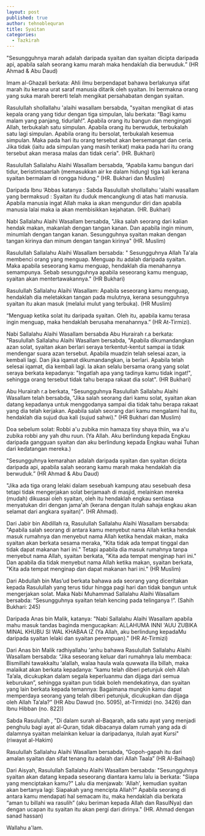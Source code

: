 ```yaml
---
layout: post
published: true
author: tehnoblequran
title: Syaitan
categories:
  - Tazkirah
---
```

"Sesungguhnya marah adalah daripada syaitan dan syaitan dicipta daripada api, apabila salah seorang kamu marah maka hendaklah dia berwuduk.” (HR Ahmad & Abu Daud)

Imam al-Ghazali berkata: Ahli ilmu berpendapat bahawa berlakunya sifat marah itu kerana urat saraf manusia ditarik oleh syaitan. Ini bermakna orang yang suka marah bererti telah mengikat persahabatan dengan syaitan.

Rasulullah shollallahu 'alaihi wasallam bersabda, "syaitan mengikat di atas kepala orang yang tidur dengan tiga simpulan, lalu berkata: “Bagi kamu malam yang panjang, tidurlah!”. Apabila orang itu bangun dan mengingati Allah, terbukalah satu simpulan. Apabila orang itu berwuduk, terbukalah satu lagi simpulan. Apabila orang itu bersolat, terbukalah kesemua simpulan. Maka pada hari itu orang tersebut akan bersemangat dan ceria. Jika tidak (iaitu ada simpulan yang masih terikat) maka pada hari itu orang tersebut akan merasa malas dan tidak ceria". (HR. Bukhari)

Rasulullah Sallalahu Alaihi Wasallam bersabda, “Apabila kamu bangun dari tidur, beristintsaarlah (memasukkan air ke dalam hidung) tiga kali kerana syaitan bermalam di rongga hidung.” (HR. Bukhari dan Muslim)

Daripada Ibnu ‘Abbas katanya : Sabda Rasulullah shollallahu 'alaihi wasallam yang bermaksud : Syaitan itu duduk mencangkung di atas hati manusia. Apabila manusia ingat Allah maka ia akan mengundur diri dan apabila manusia lalai maka ia akan membisikkan kejahatan. (HR. Bukhari)

Nabi Sallalahu Alaihi Wasallam bersabda, "Jika salah seorang dari kalian hendak makan, makanlah dengan tangan kanan. Dan apabila ingin minum, minumlah dengan tangan kanan. Sesungguhnya syaitan makan dengan tangan kirinya dan minum dengan tangan kirinya" (HR. Muslim)

Rasulullah Sallalahu Alaihi Wasallam bersabda: " Sesungguhnya Allah Ta'ala membenci orang yang menguap. Menguap itu adalah daripada syaitan. Maka apabila seseorang kamu menguap, hendaklah dia menahannya semampunya. Sebab sesungguhnya apabila seseorang kamu menguap, syaitan akan mentertawakannya." (HR Bukhari)
 
Rasulullah Sallalahu Alaihi Wasallam: Apabila seseorang kamu menguap, hendaklah dia meletakkan tangan pada mulutnya, kerana sesungguhnya syaitan itu akan masuk (melalui mulut yang terbuka). (HR Muslim)

“Menguap ketika solat itu daripada syaitan. Oleh itu, apabila kamu terasa ingin menguap, maka hendaklah berusaha menahannya.” (HR At-Tirmizi).

Nabi Sallalahu Alaihi Wasallam bersabda Abu Hurairah r.a berkata: "Rasulullah Sallalahu Alaihi Wasallam bersabda, "Apabila dikumandangkan azan solat, syaitan akan berlari seraya terkentut-kentut sampai ia tidak mendengar suara azan tersebut. Apabila muadzin telah selesai azan, ia kembali lagi. Dan jika iqamat dikumandangkan, ia berlari. Apabila telah selesai iqamat, dia kembali lagi. Ia akan selalu bersama orang yang solat seraya berkata kepadanya: "Ingatlah apa yang tadinya kamu tidak ingat!", sehingga orang tersebut tidak tahu berapa rakaat dia solat". (HR Bukhari)

Abu Hurairah r.a berkata, "Sesungguhnya Rasulullah Sallalahu Alaihi Wasallam telah bersabda, "Jika salah seorang dari kamu solat, syaitan akan datang kepadanya untuk menggodanya sampai dia tidak tahu berapa rakaat yang dia telah kerjakan. Apabila salah seorang dari kamu mengalami hal itu, hendaklah dia sujud dua kali (sujud sahwi)." (HR Bukhari dan Muslim)

Doa sebelum solat: Robbi a'u zubika min hamaza tisy shaya thiin, wa a'u zubika robbi any yah dhu ruun. (Ya Allah. Aku berlindung kepada Engkau daripada gangguan syaitan dan aku berlindung kepada Engkau wahai Tuhan dari kedatangan mereka.)

"Sesungguhnya kemarahan adalah daripada syaitan dan syaitan dicipta daripada api, apabila salah seorang kamu marah maka hendaklah dia berwuduk.” (HR Ahmad & Abu Daud)

"Jika ada tiga orang lelaki dalam sesebuah kampung atau sesebuah desa tetapi tidak mengerjakan solat berjamaah di masjid, melainkan mereka (mudah) dikuasai oleh syaitan, oleh itu hendaklah engkau sentiasa menyatukan diri dengan jama'ah (kerana dengan itulah sahaja engkau akan selamat dari angkara syaitan)". (HR Ahmad).

Dari Jabir bin Abdillah ra, Rasulullah Sallalahu Alaihi Wasallam bersabda: "Apabila salah seorang di antara kamu menyebut nama Allah ketika hendak masuk rumahnya dan menyebut nama Allah ketika hendak makan, maka syaitan akan berkata sesama meraka, "Kita tidak ada tempat tinggal dan tidak dapat makanan hari ini." Tetapi apabila dia masuk rumahnya tanpa menyebut nama Allah, syaitan berkata, "Kita ada tempat menginap hari ini." Dan apabila dia tidak menyebut nama Allah ketika makan, syaitan berkata, "Kita ada tempat menginap dan dapat makanan hari ini." (HR Muslim)

Dari Abdullah bin Mas’ud berkata bahawa ada seorang yang diceritakan kepada Rasulullah yang terus tidur hingga pagi hari dan tidak bangun untuk mengerjakan solat. Maka Nabi Muhammad Sallalahu Alaihi Wasallam bersabda: “Sesungguhnya syaitan telah kencing pada telinganya !”. (Sahih Bukhari: 245)

Daripada Anas bin Malik, katanya: "Nabi Sallalahu Alaihi Wasallam apabila mahu masuk tandas baginda mengucapkan: ALLAHUMA INNI 'AUU ZUBIKA MINAL KHUBU SI WAL KHABAA IZ (Ya Allah, aku berlindung kepadaMu daripada syaitan lelaki dan syaitan perempuan)." (HR At-Tirmizi)

Dari Anas bin Malik radhiyallahu ‘anhu bahawa Rasulullah Sallalahu Alaihi Wasallam bersabda: “Jika seseorang keluar dari rumahnya lalu membaca: Bismillahi tawakkaltu ‘alallah, walaa haula wala quwwata illa billah, maka malaikat akan berkata kepadanya: “kamu telah diberi petunjuk oleh Allah Ta’ala, dicukupkan dalam segala keperluanmu dan dijaga dari semua keburukan”, sehingga syaitan pun tidak boleh mendekatinya, dan syaitan yang lain berkata kepada temannya: Bagaimana mungkin kamu dapat memperdaya seorang yang telah diberi petunjuk, dicukupkan dan dijaga oleh Allah Ta’ala?” (HR Abu Dawud (no. 5095), at-Tirmidzi (no. 3426) dan Ibnu Hibban (no. 822))

Sabda Rasulullah , "Di dalam surah al-Baqarah, ada satu ayat yang menjadi penghulu bagi ayat al-Quran, tidak dibacanya dalam rumah yang ada di dalamnya syaitan melainkan keluar ia daripadanya, itulah ayat Kursi" (riwayat al-Hakim)

Rasulullah Sallalahu Alaihi Wasallam bersabda, “Gopoh-gapah itu dari amalan syaitan dan sifat tenang itu adalah dari Allah Taala” (HR Al-Baihaqi)

Dari Aisyah, Rasulullah Sallalahu Alaihi Wasallam bersabda: "Sesungguhnya syaitan akan datang kepada seseorang diantara kamu lalu ia berkata: "Siapa yang menciptakan kamu?" Lalu dia menjawab: 'Allah', kemudian syaitan akan bertanya lagi: Siapakah yang mencipta Allah?" Apabila seorang di antara kamu mendapati hal semacam itu, maka hendaklah dia berkata “aman tu billahi wa rasulih” (aku beriman kepada Allah dan RasulNya) dan dengan ucapan itu syaitan itu akan pergi dari dirinya." (HR. Ahmad dengan sanad hassan)

Wallahu a'lam.
